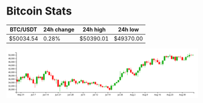 # Bitcoin Stats

BTC/USDT|24h change|24h high|24h low|
|---|---|---|---|
|$50034.54|0.28%|$50390.01|$49370.00|

<img src="./chart.svg">
